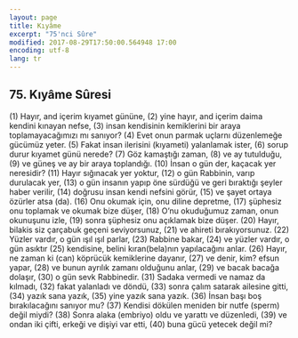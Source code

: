 ```yaml
---
layout: page
title: Kıyâme
excerpt: "75'nci Sûre"
modified: 2017-08-29T17:50:00.564948 17:00
encoding: utf-8
lang: tr
---
```


## 75. Kıyâme Sûresi

(1) Hayır, and içerim kıyamet gününe,
(2) yine hayır, and içerim daima kendini kınayan nefse,
(3) insan kendisinin kemiklerini bir araya toplamayacağımızı mı sanıyor?
(4) Evet onun parmak uçlarnı düzenlemeğe gücümüz yeter.
(5) Fakat insan ilerisini (kıyameti) yalanlamak ister,
(6) sorup durur kıyamet günü nerede?
(7) Göz kamaştığı zaman,
(8) ve ay tutulduğu,
(9) ve güneş ve ay bir araya toplandığı.
(10) İnsan o gün der, kaçacak yer neresidir? 
(11) Hayır sığınacak yer yoktur,
(12) o gün Rabbinin, varıp durulacak yer,
(13) o gün insanın yapıp öne sürdüğü ve geri bıraktığı şeyler haber verilir,
(14) doğrusu insan kendi nefsini görür,
(15) ve şayet ortaya özürler atsa (da).
(16) Onu okumak için, onu diline depretme,
(17) şüphesiz onu toplamak ve okumak bize düşer,
(18) O’nu okuduğumuz zaman, onun okunuşunu izle,
(19) sonra şüphesiz onu açıklamak bize düşer.
(20) Hayır, bilakis siz çarçabuk geçeni seviyorsunuz,
(21) ve ahireti bırakıyorsunuz.
(22) Yüzler vardır, o gün ışıl ışıl parlar,
(23) Rabbine bakar,
(24) ve yüzler vardır, o gün asıktır
(25) kendisine, belini kıran(bela)nın yapılacağını anlar.
(26) Hayır, ne zaman ki (can) köprücük kemiklerine dayanır,
(27) ve denir, kim? efsun yapar,
(28) ve bunun ayrılık zamanı olduğunu anlar,
(29) ve bacak bacağa dolaşır,
(30) o gün sevk Rabbinedir.
(31) Sadaka vermedi ve namaz da kılmadı,
(32) fakat yalanladı ve döndü,
(33) sonra çalım satarak ailesine gitti,
(34) yazık sana yazık,
(35) yine yazık sana yazık.
(36) İnsan başı boş bırakılacağını sanıyor mu?
(37) Kendisi dökülen meniden bir nutfe (sperm) değil miydi?
(38) Sonra alaka (embriyo) oldu ve yarattı ve düzenledi,
(39) ve ondan iki çifti, erkeği ve dişiyi var etti, 
(40) buna gücü yetecek değil mi?
